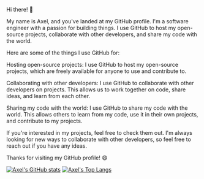 Hi there! 👋

My name is Axel, and you've landed at my GitHub profile. I'm a software engineer with a passion for building things. I use GitHub to host my open-source projects, collaborate with other developers, and share my code with the world.

Here are some of the things I use GitHub for:

Hosting open-source projects: I use GitHub to host my open-source projects, which are freely available for anyone to use and contribute to.

Collaborating with other developers: I use GitHub to collaborate with other developers on projects. This allows us to work together on code, share ideas, and learn from each other.

Sharing my code with the world: I use GitHub to share my code with the world. This allows others to learn from my code, use it in their own projects, and contribute to my projects.

If you're interested in my projects, feel free to check them out. I'm always looking for new ways to collaborate with other developers, so feel free to reach out if you have any ideas.

Thanks for visiting my GitHub profile! 😄

[![Axel's GitHub stats](https://github-readme-stats.vercel.app/api?username=axeltechtips)](https://github.com/anuraghazra/github-readme-stats)
[![Axel's Top Langs](https://github-readme-stats.vercel.app/api/top-langs/?username=axeltechtips)](https://github.com/anuraghazra/github-readme-stats)
